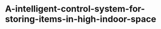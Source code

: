 A-intelligent-control-system-for-storing-items-in-high-indoor-space
===================================================================
